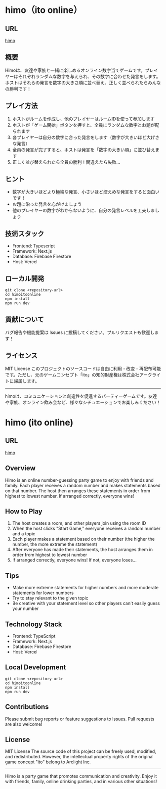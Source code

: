 # himo（ito online）

## URL
[himo](https://himoitoonline.vercel.app/)

## 概要
Himoは、友達や家族と一緒に楽しめるオンライン数字当てゲームです。プレイヤーはそれぞれランダムな数字を与えられ、その数字に合わせた発言をします。ホストはそれらの発言を数字の大きさ順に並べ替え、正しく並べられたらみんなの勝利です！

## プレイ方法
1. ホストがルームを作成し、他のプレイヤーはルームIDを使って参加します
2. ホストが「ゲーム開始」ボタンを押すと、全員にランダムな数字とお題が配られます
3. 各プレイヤーは自分の数字に合った発言をします（数字が大きいほど大げさな発言）
4. 全員の発言が完了すると、ホストは発言を「数字の大きい順」に並び替えます
5. 正しく並び替えられたら全員の勝利！間違えたら失敗...

## ヒント
- 数字が大きいほどより極端な発言、小さいほど控えめな発言をすると面白いです！
- お題に沿った発言を心がけましょう
- 他のプレイヤーの数字がわからないように、自分の発言レベルを工夫しましょう

## 技術スタック
- Frontend: Typescript
- Framework: Next.js
- Database: Firebase Firestore
- Host: Vercel

## ローカル開発
```
git clone <repository-url>
cd himoitoonline
npm install
npm run dev
```

## 貢献について
バグ報告や機能提案は Issues に投稿してください。プルリクエストも歓迎します！

## ライセンス
MIT License
このプロジェクトのソースコードは自由に利用・改変・再配布可能です。ただし、元のゲームコンセプト「ito」の知的財産権は株式会社アークライトに帰属します。

---

himoは、コミュニケーションと創造性を促進するパーティーゲームです。友達や家族、オンライン飲み会など、様々なシチュエーションでお楽しみください！




# himo (ito online)

## URL
[himo](https://himoitoonline.vercel.app/)

## Overview
Himo is an online number-guessing party game to enjoy with friends and family. Each player receives a random number and makes statements based on that number. The host then arranges these statements in order from highest to lowest number. If arranged correctly, everyone wins!

## How to Play
1. The host creates a room, and other players join using the room ID
2. When the host clicks "Start Game," everyone receives a random number and a topic
3. Each player makes a statement based on their number (the higher the number, the more extreme the statement)
4. After everyone has made their statements, the host arranges them in order from highest to lowest number
5. If arranged correctly, everyone wins! If not, everyone loses...

## Tips
- Make more extreme statements for higher numbers and more moderate statements for lower numbers
- Try to stay relevant to the given topic
- Be creative with your statement level so other players can't easily guess your number

## Technology Stack
- Frontend: TypeScript
- Framework: Next.js
- Database: Firebase Firestore
- Host: Vercel

## Local Development
```
git clone <repository-url>
cd himoitoonline
npm install
npm run dev
```

## Contributions
Please submit bug reports or feature suggestions to Issues. Pull requests are also welcome!

## License
MIT License
The source code of this project can be freely used, modified, and redistributed. However, the intellectual property rights of the original game concept "ito" belong to Arclight Inc.

---
Himo is a party game that promotes communication and creativity. Enjoy it with friends, family, online drinking parties, and in various other situations!